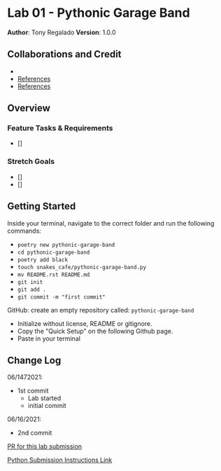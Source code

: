 # Lab 01 - Pythonic Garage Band

**Author**: Tony Regalado
**Version**: 1.0.0

## Collaborations and Credit

*
* [References]()
* [References]()

## Overview

### Feature Tasks & Requirements

* []

### Stretch Goals

* []
* []

## Getting Started

Inside your terminal, navigate to the correct folder and run the following commands:

* ```poetry new pythonic-garage-band```
* ```cd pythonic-garage-band```
* ```poetry add black```
* ```touch snakes_cafe/pythonic-garage-band.py```
* ```mv README.rst README.md```
* ```git init```
* ```git add .```
* ```git commit -m "first commit"```

GitHub: create an empty repository called: ```pythonic-garage-band```

* Initialize without license, README or gitignore.
* Copy the "Quick Setup" on the following Github page.
* Paste in your terminal

## Change Log

06/1472021:

* 1st commit
  * Lab started
  * initial commit

06/16/2021:

* 2nd commit


[PR for this lab submission](https://github.com/Edward-Regalado/-pythonic-garage-band)

[Python Submission Instructions Link](https://codefellows.github.io/code-401-python-guide/reference/submission-instructions/labs/)